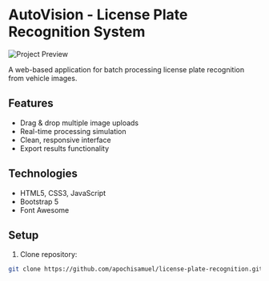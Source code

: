# AutoVision - License Plate Recognition System

![Project Preview](assets/preview.png)

A web-based application for batch processing license plate recognition from vehicle images.

## Features
- Drag & drop multiple image uploads
- Real-time processing simulation
- Clean, responsive interface
- Export results functionality

## Technologies
- HTML5, CSS3, JavaScript
- Bootstrap 5
- Font Awesome

## Setup
1. Clone repository:
```bash
git clone https://github.com/apochisamuel/license-plate-recognition.git